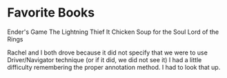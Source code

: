 # Favorite Books
Ender's Game
The Lightning Thief
It
Chicken Soup for the Soul
Lord of the Rings



Rachel and I both drove because it did not specify that we were to use Driver/Navigator technique (or if it did, we did not see it)
I had a little difficulty remembering the proper annotation method. I had to look that up.
